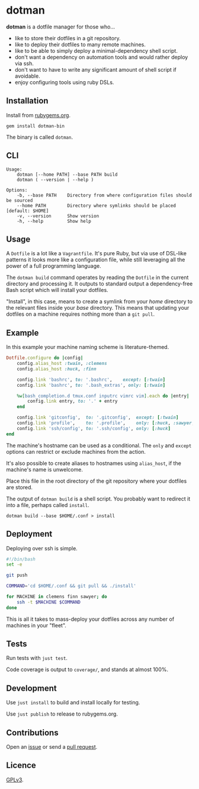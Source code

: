 # dotman

**dotman** is a dotfile manager for those who...

- like to store their dotfiles in a git repository.
- like to deploy their dotfiles to many remote machines.
- like to be able to simply deploy a minimal-dependency shell script.
- don't want a dependency on automation tools and would rather deploy via ssh.
- don't want to have to write any significant amount of shell script if avoidable.
- enjoy configuring tools using ruby DSLs.

## Installation

Install from [rubygems.org](https://rubygems.org/gems/dotman-bin).

```
gem install dotman-bin
```

The binary is called `dotman`.

## CLI

```
Usage:
    dotman [--home PATH] --base PATH build
    dotman ( --version | --help )

Options:
    -b, --base PATH    Directory from where configuration files should be sourced
    --home PATH        Directory where symlinks should be placed [default: $HOME]
    -v, --version      Show version
    -h, --help         Show help
```

## Usage

A `Dotfile` is a lot like a `Vagrantfile`. It's pure Ruby, but via use of DSL-like patterns it looks more like a configuration file, while still leveraging all the power of a full programming language.

The `dotman build` command operates by reading the `Dotfile` in the current directory and processing it. It outputs to standard output a dependency-free Bash script which will install your dotfiles.

"Install", in this case, means to create a symlink from your *home* directory to the relevant files inside your *base* directory. This means that updating your dotfiles on a machine requires nothing more than a `git pull`.

## Example

In this example your machine naming scheme is literature-themed.

```rb
Dotfile.configure do |config|
    config.alias_host :twain, :clemens
    config.alias_host :huck, :finn

    config.link 'bashrc', to: '.bashrc',    except: [:twain]
    config.link 'bashrc', to: '.bash_extras', only: [:twain]

    %w[bash_completion.d tmux.conf inputrc vimrc vim].each do |entry|
        config.link entry, to: '.' + entry
    end

    config.link 'gitconfig',  to: '.gitconfig',  except: [:twain]
    config.link 'profile',    to: '.profile',    only: [:huck, :sawyer, :twain]
    config.link 'ssh/config', to: '.ssh/config', only: [:huck]
end
```

The machine's hostname can be used as a conditional. The `only` and `except` options can restrict or exclude machines from the action.

It's also possible to create aliases to hostnames using `alias_host`, if the machine's name is unwelcome.

Place this file in the root directory of the git repository where your dotfiles are stored.

The output of `dotman build` is a shell script. You probably want to redirect it into a file, perhaps called `install`.

```
dotman build --base $HOME/.conf > install
```

## Deployment

Deploying over ssh is simple.

```bash
#!/bin/bash
set -e

git push

COMMAND='cd $HOME/.conf && git pull && ./install'

for MACHINE in clemens finn sawyer; do
    ssh -t $MACHINE $COMMAND
done
```

This is all it takes to mass-deploy your dotfiles across any number of machines in your "fleet".

## Tests

Run tests with `just test`.

Code coverage is output to `coverage/`, and stands at almost 100%.

## Development

Use `just install` to build and install locally for testing.

Use `just publish` to release to rubygems.org.

## Contributions

Open an [issue](https://github.com/crdx/dotman/issues) or send a [pull request](https://github.com/crdx/dotman/pulls).

## Licence

[GPLv3](LICENCE).
